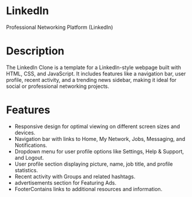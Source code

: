 # LinkedIn
Professional Networking Platform (LinkedIn)

# Description
The LinkedIn Clone is a template for a LinkedIn-style webpage built with HTML, CSS, and JavaScript. It includes features like a navigation bar, 
user profile, recent activity, and a trending news sidebar, making it ideal for social or professional networking projects.

# Features
- Responsive design for optimal viewing on different screen sizes and devices.
- Navigation bar with links to Home, My Network, Jobs, Messaging, and Notifications.
- Dropdown menu for user profile options like Settings, Help & Support, and Logout.
- User profile section displaying picture, name, job title, and profile statistics.
- Recent activity with Groups and related hashtags.
- advertisements section for Featuring Ads.
- FooterContains links to additional resources and information.
  
